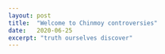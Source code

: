 ```yaml
---
layout: post
title:  "Welcome to Chinmoy controversies"
date:   2020-06-25
excerpt: "truth ourselves discover"
---
```

